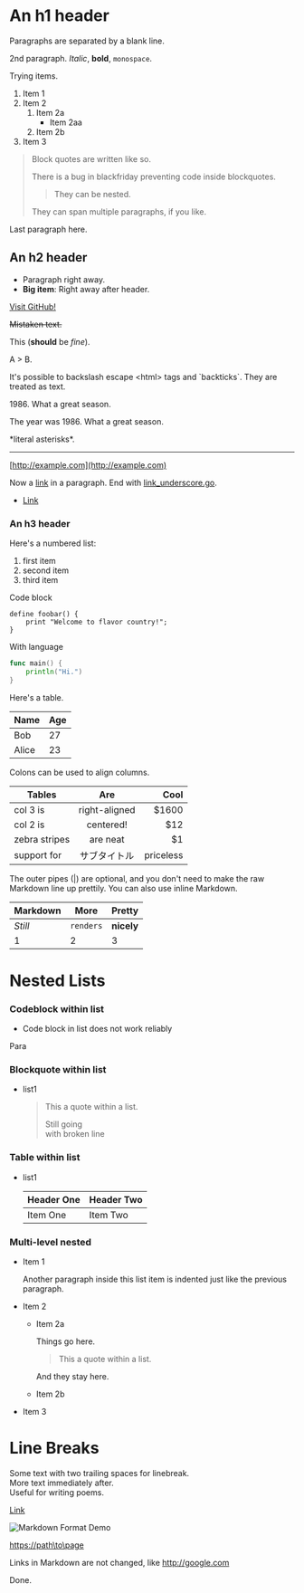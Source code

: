 # An h1 header

Paragraphs are separated by a blank line.

2nd paragraph. *Italic*, **bold**, `monospace`.

Trying items.

1. Item 1
2. Item 2
   1. Item 2a
      - Item 2aa
   2. Item 2b
3. Item 3

> Block quotes are written like so.
>
> There is a bug in blackfriday preventing code inside blockquotes.
>
> > They can be nested.
>
> They can span multiple paragraphs, if you like.

Last paragraph here.

## An h2 header

- Paragraph right away.
- **Big item**: Right away after header.

[Visit GitHub!](www.github.com)

~~Mistaken text.~~

This (**should** be *fine*).

A \> B.

It's possible to backslash escape \<html\> tags and \`backticks\`. They are treated as text.

1986\. What a great season.

The year was 1986. What a great season.

\*literal asterisks\*.

---

[http://example.com](http://example.com)

Now a [link](www.github.com) in a paragraph. End with [link_underscore.go](www.github.com).

- [Link](www.example.com)

### An h3 header

Here's a numbered list:

1. first item
2. second item
3. third item

Code block

```
define foobar() {
    print "Welcome to flavor country!";
}
```

With language

```Go
func main() {
	println("Hi.")
}
```

Here's a table.

| Name  | Age |
|-------|-----|
| Bob   | 27  |
| Alice | 23  |

Colons can be used to align columns.

| Tables        | Are           | Cool      |
|---------------|:-------------:|----------:|
| col 3 is      | right-aligned |     $1600 |
| col 2 is      |   centered!   |       $12 |
| zebra stripes |   are neat    |        $1 |
| support for   | サブタイトル  | priceless |

The outer pipes (|) are optional, and you don't need to make the raw Markdown line up prettily. You can also use inline Markdown.

| Markdown | More      | Pretty     |
|----------|-----------|------------|
| *Still*  | `renders` | **nicely** |
| 1        | 2         | 3          |

# Nested Lists

### Codeblock within list

- Code block in list does not work reliably

Para

### Blockquote within list

- list1

  > This a quote within a list.
  >
  > Still going  
  > with broken line

### Table within list

- list1

  | Header One | Header Two |
  |------------|------------|
  | Item One   | Item Two   |

### Multi-level nested

- Item 1

  Another paragraph inside this list item is indented just like the previous paragraph.

- Item 2

  - Item 2a

    Things go here.

    > This a quote within a list.

    And they stay here.

  - Item 2b

- Item 3

# Line Breaks

Some text with two trailing spaces for linebreak.  
More text immediately after.  
Useful for writing poems.

[Link](path\\to\\page)

![Markdown Format Demo](https://github.com/shurcooL/atom-markdown-format/blob/master/Demo.gif?raw=true)

[https://path\to\page](https://path\\to\\page)

Links in Markdown are not changed, like http://google.com

Done.
